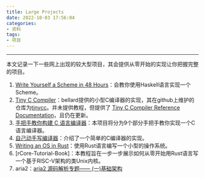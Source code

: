 ```yaml
---
title: Large Projects
date: 2022-10-03 17:56:04
categories:
- 资料
tags:
- 项目
---
```

---
本文记录一下一些网上出现的较大型项目，其会提供从零开始的实现让你把握完整的项目。
<!--more-->

1. [Write Yourself a Scheme in 48 Hours](https://en.wikibooks.org/wiki/Write_Yourself_a_Scheme_in_48_Hours)：会教你使用Haskell语言实现一个Scheme。
2. [Tiny C Compiler](https://bellard.org/tcc/)：bellard提供的小型C编译器的实现，其在github上维护的仓库为[tinycc](https://github.com/TinyCC/tinycc)。并未提供教程，但提供了 [Tiny C Compiler Reference Documentation](https://bellard.org/tcc/tcc-doc.html)，且仍在更新。
3. [手把手教你构建 C 语言编译器](https://lotabout.me/2015/write-a-C-interpreter-0/)：本项目将分为9个部分手把手教你实现一个C语言编译器。
4. [自己动手写编译器](https://pandolia.net/tinyc/)：介绍了一个简单的C编译器的实现。
5. [Writing an OS in Rust](https://os.phil-opp.com/)：使用Rust语言编写一个小型的操作系统。
6.  [rCore-Tutorial-Book]：本教程旨在一步一步展示如何从零开始用Rust语言写一个基于RISC-V架构的类Unix内核。
7. aria2：[aria2 源码解析专题—— (一)基础架构](https://www.cnblogs.com/endingly/p/15832027.html)